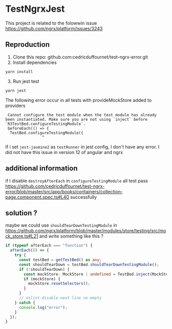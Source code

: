 # TestNgrxJest

This project is related to the folowwin issue https://github.com/ngrx/platform/issues/3243

## Reproduction

1. Clone this repo: github.com:cedricduffournet/test-ngrx-error.git
2. Install dependencies

```
yarn install
```

3. Run jest test

```
yarn jest
```

The following error occur in all tests with provideMockStore added to providers

```
 Cannot configure the test module when the test module has already been instantiated. Make sure you are not using `inject` before `R3TestBed.configureTestingModule`.
 beforeEach(() => {
  TestBed.configureTestingModule({
                ^
```

If i set `jest-jasmine2` as `testRunner` in jest config, I don't have any error.
I did not have this issue in version 12 of angular and ngrx

## additional information

if I disable `destroyAfterEach` in `configureTestingModule` all test pass https://github.com/cedricduffournet/test-ngrx-error/blob/master/src/app/books/containers/collection-page.component.spec.ts#L40 successfully

## solution ?

maybe we could use `shouldTearDownTestingModule` in https://github.com/ngrx/platform/blob/master/modules/store/testing/src/mock_store.ts#L21 and write something like this ?

```ts
if (typeof afterEach === "function") {
  afterEach(() => {
    try {
      const testBed = getTestBed() as any;
      const shouldTearDown = testBed.shouldTearDownTestingModule();
      if (!shouldTearDown) {
        const mockStore: MockStore | undefined = TestBed.inject(MockStore);
        if (mockStore) {
          mockStore.resetSelectors();
        }
      }
      // eslint-disable-next-line no-empty
    } catch {
      console.log("error");
    }
  });
}
```
